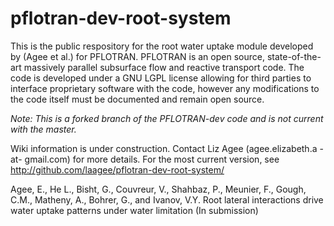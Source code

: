 # pflotran-dev-root-system

This is the public respository for the root water uptake module developed by (Agee et al.) for PFLOTRAN. PFLOTRAN is an open source, state-of-the-art massively parallel subsurface flow and reactive transport code. The code is developed under a GNU LGPL license allowing for third parties to interface proprietary software with the code, however any modifications to the code itself must be documented and remain open source. 

*Note: This is a forked branch of the PFLOTRAN-dev code and is not current with the master.* 

Wiki information is under construction. Contact Liz Agee (agee.elizabeth.a -at- gmail.com) for more details. For the most current version, see http://github.com/laagee/pflotran-dev-root-system/

Agee, E., He L., Bisht, G., Couvreur, V., Shahbaz, P., Meunier, F., Gough, C.M., Matheny, A., Bohrer, G., and Ivanov, V.Y.  Root lateral interactions drive water uptake patterns under water limitation (In submission)

